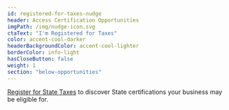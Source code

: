 ```yaml
---
id: registered-for-taxes-nudge
header: Access Certification Opportunities
imgPath: /img/nudge-icon.svg
ctaText: "I'm Registered for Taxes"
color: accent-cool-darker
headerBackgroundColor: accent-cool-lighter
borderColor: info-light
hasCloseButton: false
weight: 1
section: "below-opportunities"
---
```


[Register for State Taxes](/tasks/register-for-taxes) to discover State certifications your business may be eligible for.
